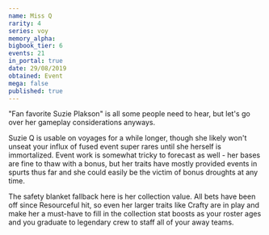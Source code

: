```yaml
---
name: Miss Q
rarity: 4
series: voy
memory_alpha:
bigbook_tier: 6
events: 21
in_portal: true
date: 29/08/2019
obtained: Event
mega: false
published: true
---
```


"Fan favorite Suzie Plakson" is all some people need to hear, but let's go over her gameplay considerations anyways.

Suzie Q is usable on voyages for a while longer, though she likely won't unseat your influx of fused event super rares until she herself is immortalized. Event work is somewhat tricky to forecast as well - her bases are fine to thaw with a bonus, but her traits have mostly provided events in spurts thus far and she could easily be the victim of bonus droughts at any time.

The safety blanket fallback here is her collection value. All bets have been off since Resourceful hit, so even her larger traits like Crafty are in play and make her a must-have to fill in the collection stat boosts as your roster ages and you graduate to legendary crew to staff all of your away teams.
